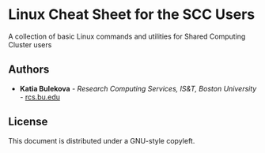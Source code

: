 # Linux Cheat Sheet for the SCC Users

A collection of basic Linux commands and utilities for Shared Computing Cluster users



## Authors

* **Katia Bulekova** - *Research Computing Services, IS&T, Boston University* - [rcs.bu.edu](http://www.bu.edu/tech/support/research/)

## License

This document is distributed under a GNU-style copyleft.

